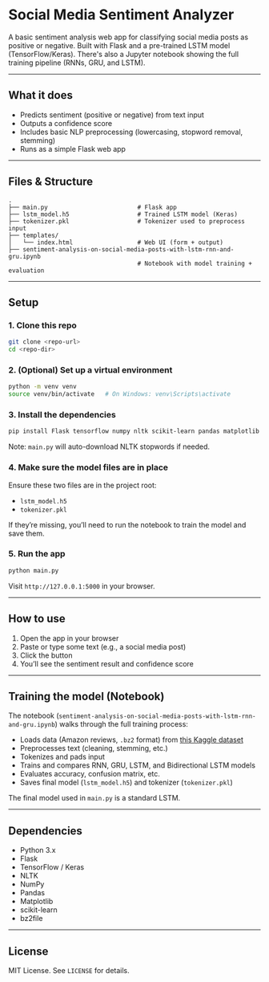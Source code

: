 # Social Media Sentiment Analyzer

A basic sentiment analysis web app for classifying social media posts as positive or negative. Built with Flask and a pre-trained LSTM model (TensorFlow/Keras). There's also a Jupyter notebook showing the full training pipeline (RNNs, GRU, and LSTM).

---

## What it does

* Predicts sentiment (positive or negative) from text input
* Outputs a confidence score
* Includes basic NLP preprocessing (lowercasing, stopword removal, stemming)
* Runs as a simple Flask web app

---

## Files & Structure

```
.
├── main.py                         # Flask app
├── lstm_model.h5                   # Trained LSTM model (Keras)
├── tokenizer.pkl                   # Tokenizer used to preprocess input
├── templates/
│   └── index.html                  # Web UI (form + output)
├── sentiment-analysis-on-social-media-posts-with-lstm-rnn-and-gru.ipynb
                                    # Notebook with model training + evaluation
```

---

## Setup

### 1. Clone this repo

```bash
git clone <repo-url>
cd <repo-dir>
```

### 2. (Optional) Set up a virtual environment

```bash
python -m venv venv
source venv/bin/activate   # On Windows: venv\Scripts\activate
```

### 3. Install the dependencies

```bash
pip install Flask tensorflow numpy nltk scikit-learn pandas matplotlib bz2file
```

Note: `main.py` will auto-download NLTK stopwords if needed.

### 4. Make sure the model files are in place

Ensure these two files are in the project root:

* `lstm_model.h5`
* `tokenizer.pkl`

If they’re missing, you’ll need to run the notebook to train the model and save them.

### 5. Run the app

```bash
python main.py
```

Visit `http://127.0.0.1:5000` in your browser.

---

## How to use

1. Open the app in your browser
2. Paste or type some text (e.g., a social media post)
3. Click the button
4. You’ll see the sentiment result and confidence score

---

## Training the model (Notebook)

The notebook (`sentiment-analysis-on-social-media-posts-with-lstm-rnn-and-gru.ipynb`) walks through the full training process:

* Loads data (Amazon reviews, `.bz2` format) from [this Kaggle dataset](https://www.kaggle.com/datasets/bittlingmayer/amazonreviews)
* Preprocesses text (cleaning, stemming, etc.)
* Tokenizes and pads input
* Trains and compares RNN, GRU, LSTM, and Bidirectional LSTM models
* Evaluates accuracy, confusion matrix, etc.
* Saves final model (`lstm_model.h5`) and tokenizer (`tokenizer.pkl`)

The final model used in `main.py` is a standard LSTM.

---

## Dependencies

* Python 3.x
* Flask
* TensorFlow / Keras
* NLTK
* NumPy
* Pandas
* Matplotlib
* scikit-learn
* bz2file

---

## License

MIT License. See `LICENSE` for details.
